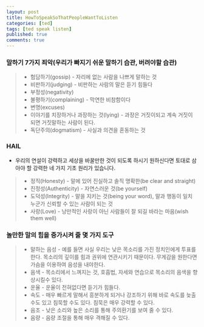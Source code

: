 ```yaml
---
layout: post
title: HowToSpeakSoThatPeopleWantToListen
categories: [ted]
tags: [ted speak listen]
published: true
comments: true
---
```


### 말하기 7가지 죄악(우리가 빠지기 쉬운 말하기 습관, 버려야할 습관)
> - 험담하기(gossip) - 자리에 없는 사람을 나쁘게 말하는 것 
> - 비판하기(judging) - 비판하는 사람의 말은 듣기 힘들다
> - 부정성(negativity)
> - 불평하기(complaining) - 막연한 비참함이다 
> - 변명(excuses) 
> - 이야기를 치장하거나 과장하는 것(lying) - 과장은 거짓이되고 계속 거짓이 되면 거짓말하는 사람이 된다. 
> - 독단주의(dogmatism) - 사실과 의견을 혼동하는 것 


### HAIL
- 우리의 연설이 강력하고 세상을 바꿀만한 것이 되도록 하시기 원하신다면 토대로 삼아야 할 강력한 네 가지 기초 원리가 있습니다.

> - 정직(Honesty) - 말에 있어 진실하고 솔직 명확한(be clear and straight) 
> - 진정성(Authenticity) - 자연스러운 것(be yourself)
> - 도덕성(Integrity) - 말을 지키는 것(being your word), 말과 행동이 일치 누군가 신뢰할 수 있는 사람이 되는 것
> - 사랑(Love) - 낭만적인 사랑이 아닌 사람들이 잘 되길 바라는 마음(wish them well)

### 놀만한 말의 힘을 증가시켜 줄 몇 가지 도구
> - 말하는 음성 - 예를 들면 사실 우리는 낮은 목소리를 가진 정치인에게 투표를 한다. 목소리의 깊이를 힘과 권위에 연관시키기 때문이다. 무게감을 원한다면 가슴을 이용하여 음성을 내야한다.
> - 음색 - 목소리에서 느껴지는 것, 호흡법, 자세와 연습으로 목소리의 음색을 향상시킬수 있다.
> - 운율 - 운율이 전혀없다면 듣기가 힘들다. 
> - 속도 - 매우 빠르게 말해서 흥분하게 되거나 강조하기 위해 바로 속도를 늦출 수도 있고 침묵할 수도 있다. 침묵은 매우 강력할 수 있다.
> - 음조 - 낮은 소리와 높은 소리를 통해 주의환기를 보여 줄 수 있다.
> - 음량 - 음량 조절을 통해 매우 격해질 수 있다.
